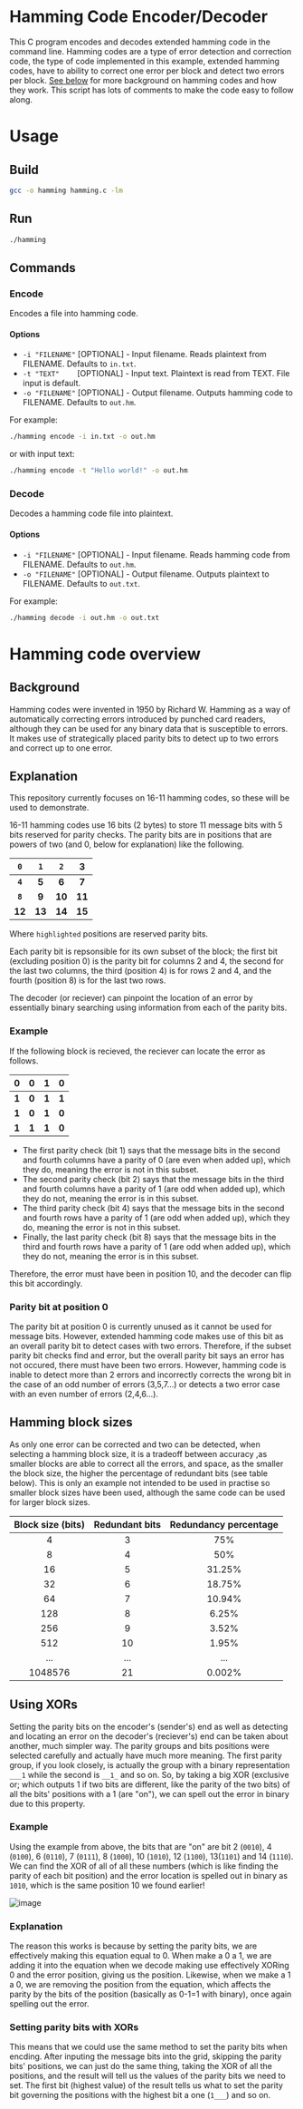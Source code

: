 # Hamming Code Encoder/Decoder

This C program encodes and decodes extended hamming code in the command line. Hamming codes are a type of error detection and correction code, the type of code implemented in this example, extended hamming codes, have to ability to correct one error per block and detect two errors per block. [See below](#Hamming-code-overview) for more background on hamming codes and how they work. This script has lots of comments to make the code easy to follow along.

# Usage

## Build

```sh
gcc -o hamming hamming.c -lm
```

## Run
```sh
./hamming
```

## Commands

### Encode

Encodes a file into hamming code.

#### Options

 + `-i "FILENAME"` [OPTIONAL] - Input filename. Reads plaintext from FILENAME. Defaults to `in.txt`.
 + `-t "TEXT"`&nbsp;&nbsp;&nbsp;&nbsp;&nbsp;&nbsp;&nbsp; [OPTIONAL] - Input text. Plaintext is read from TEXT. File input is default.
 + `-o "FILENAME"` [OPTIONAL] - Output filename. Outputs hamming code to FILENAME. Defaults to `out.hm`.
 
For example:

```sh
./hamming encode -i in.txt -o out.hm
```

or with input text:

```sh
./hamming encode -t "Hello world!" -o out.hm
```

### Decode

Decodes a hamming code file into plaintext.

#### Options

 + `-i "FILENAME"` [OPTIONAL] - Input filename. Reads hamming code from FILENAME. Defaults to `out.hm`.
 + `-o "FILENAME"` [OPTIONAL] - Output filename. Outputs plaintext to FILENAME. Defaults to `out.txt`.
 
 For example:

```sh
./hamming decode -i out.hm -o out.txt
```

# Hamming code overview

## Background

Hamming codes were invented in 1950 by Richard W. Hamming as a way of automatically correcting errors introduced by punched card readers, although they can be used for any binary data that is susceptible to errors. It makes use of strategically placed parity bits to detect up to two errors and correct up to one error.

## Explanation

This repository currently focuses on 16-11 hamming codes, so these will be used to demonstrate.

16-11 hamming codes use 16 bits (2 bytes) to store 11 message bits with 5 bits reserved for parity checks. The parity bits are in positions that are powers of two (and 0, below for explanation) like the following.

|`0`|`1`|`2`| 3 |
|:-:|:-:|:-:|:-:|
|**`4`**| **5** | **6** | **7** |
|**`8`**| **9** | **10** | **11** |
| **12** | **13** | **14** | **15** |

Where `highlighted` positions are reserved parity bits.

Each parity bit is repsonsible for its own subset of the block; the first bit (excluding position 0) is the parity bit for columns 2 and 4, the second for the last two columns, the third (position 4) is for rows 2 and 4, and the fourth (position 8) is for the last two rows.

The decoder (or reciever) can pinpoint the location of an error by essentially binary searching using information from each of the parity bits.

### Example

If the following block is recieved, the reciever can locate the error as follows.

|0|0|1|0|
|:-:|:-:|:-:|:-:|
|**1**|**0**|**1**|**1**|
|**1**|**0**|**1**|**0**|
|**1**|**1**|**1**|**0**|

 + The first parity check (bit 1) says that the message bits in the second and fourth columns have a parity of 0 (are even when added up), which they do, meaning the error is not in this subset.
 + The second parity check (bit 2) says that the message bits in the third and fourth columns have a parity of 1 (are odd when added up), which they do not, meaning the error is in this subset.
 + The third parity check (bit 4) says that the message bits in the second and fourth rows have a parity of 1 (are odd when added up), which they do, meaning the error is not in this subset.
 + Finally, the last parity check (bit 8) says that the message bits in the third and fourth rows have a parity of 1 (are odd when added up), which they do not, meaning the error is in this subset.

Therefore, the error must have been in position 10, and the decoder can flip this bit accordingly.

### Parity bit at position 0

The parity bit at position 0 is currently unused as it cannot be used for message bits. However, extended hamming code makes use of this bit as an overall parity bit to detect cases with two errors. Therefore, if the subset parity bit checks find and error, but the overall parity bit says an error has not occured, there must have been two errors. However, hamming code is inable to detect more than 2 errors and incorrectly corrects the wrong bit in the case of an odd number of errors (3,5,7...) or detects a two error case with an even number of errors (2,4,6...).

## Hamming block sizes

As only one error can be corrected and two can be detected, when selecting a hamming block size, it is a tradeoff between accuracy ,as smaller blocks are able to correct all the errors, and space, as the smaller the block size, the higher the percentage of redundant bits (see table below). This is only an example not intended to be used in practise so smaller block sizes have been used, although the same code can be used for larger block sizes.

| Block size (bits) | Redundant bits | Redundancy percentage |
|:-----------------:|:--------------:|:---------------------:|
|4                  |3               |75%                    |
|8                  |4               |50%                    |
|16                 |5               |31.25%                 |
|32                 |6               |18.75%                 |
|64                 |7               |10.94%                 |
|128                |8               |6.25%                  |
|256                |9               |3.52%                  |
|512                |10              |1.95%                  |
|...                |...             |...                    |
|1048576            |21              |0.002%                 |


## Using XORs

Setting the parity bits on the encoder's (sender's) end as well as detecting and locating an error on the decoder's (reciever's) end can be taken about another, much simpler way. The parity groups and bits positions were selected carefully and actually have much more meaning. The first parity group, if you look closely, is actually the group with a binary representation `___1` while the second is `__1_` and so on. So, by taking a big XOR (exclusive or; which outputs 1 if two bits are different, like the parity of the two bits) of all the bits' positions with a 1 (are "on"), we can spell out the error in binary due to this property.

### Example

Using the example from above, the bits that are "on" are bit 2 (`0010`), 4 (`0100`), 6 (`0110`), 7 (`0111`), 8 (`1000`), 10 (`1010`), 12 (`1100`), 13(`1101`) and 14 (`1110`). We can find the XOR of all of all these numbers (which is like finding the parity of each bit position) and the error location is spelled out in binary as `1010`, which is the same position 10 we found earlier!

![image](https://user-images.githubusercontent.com/59720679/221393768-acba6088-8d3f-47ff-9758-1c4ee7bffb89.png)

### Explanation

The reason this works is because by setting the parity bits, we are effectively making this equation equal to 0. When make a 0 a 1, we are adding it into the equation when we decode making use effectively XORing 0 and the error position, giving us the position. Likewise, when we make a 1 a 0, we are removing the position from the equation, which affects the parity by the bits of the position (basically as 0-1=1 with binary), once again spelling out the error.

### Setting parity bits with XORs

This means that we could use the same method to set the parity bits when encding. After inputing the message bits into the grid, skipping the parity bits' positions, we can just do the same thing, taking the XOR of all the positions, and the result will tell us the values of the parity bits we need to set. The first bit (highest value) of the result tells us what to set the parity bit governing the positions with the highest bit a one (`1___`) and so on.

